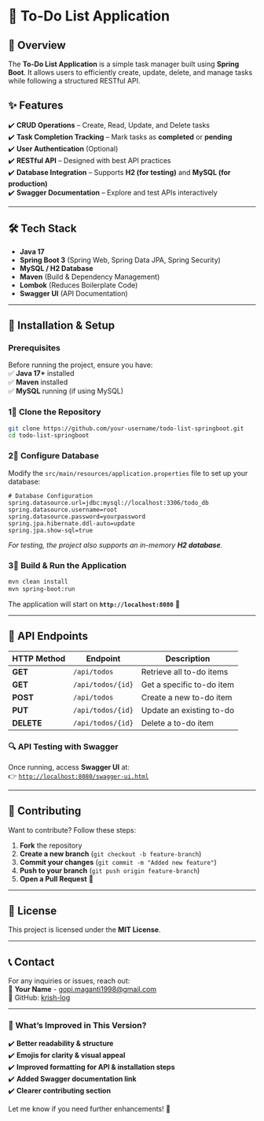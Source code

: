 # 📝 To-Do List Application

## 📌 Overview  
The **To-Do List Application** is a simple task manager built using **Spring Boot**. It allows users to efficiently create, update, delete, and manage tasks while following a structured RESTful API.

## ✨ Features  
✔️ **CRUD Operations** – Create, Read, Update, and Delete tasks  
✔️ **Task Completion Tracking** – Mark tasks as **completed** or **pending**  
✔️ **User Authentication** (Optional)  
✔️ **RESTful API** – Designed with best API practices  
✔️ **Database Integration** – Supports **H2 (for testing)** and **MySQL (for production)**  
✔️ **Swagger Documentation** – Explore and test APIs interactively  

---

## 🛠️ Tech Stack  
- **Java 17**  
- **Spring Boot 3** (Spring Web, Spring Data JPA, Spring Security)  
- **MySQL / H2 Database**  
- **Maven** (Build & Dependency Management)  
- **Lombok** (Reduces Boilerplate Code)  
- **Swagger UI** (API Documentation)  

---

## 🚀 Installation & Setup  

### Prerequisites  
Before running the project, ensure you have:  
✅ **Java 17+** installed  
✅ **Maven** installed  
✅ **MySQL** running (if using MySQL)  

### 1⃣ Clone the Repository  
```sh
git clone https://github.com/your-username/todo-list-springboot.git
cd todo-list-springboot
```

### 2⃣ Configure Database  
Modify the `src/main/resources/application.properties` file to set up your database:  

```properties
# Database Configuration
spring.datasource.url=jdbc:mysql://localhost:3306/todo_db
spring.datasource.username=root
spring.datasource.password=yourpassword
spring.jpa.hibernate.ddl-auto=update
spring.jpa.show-sql=true
```

*For testing, the project also supports an in-memory **H2 database**.*

### 3⃣ Build & Run the Application  
```sh
mvn clean install
mvn spring-boot:run
```
The application will start on **`http://localhost:8080`** 🎯  

---

## 📼 API Endpoints  
| HTTP Method | Endpoint           | Description                  |
|------------|-------------------|------------------------------|
| **GET**    | `/api/todos`       | Retrieve all to-do items     |
| **GET**    | `/api/todos/{id}`  | Get a specific to-do item    |
| **POST**   | `/api/todos`       | Create a new to-do item      |
| **PUT**    | `/api/todos/{id}`  | Update an existing to-do     |
| **DELETE** | `/api/todos/{id}`  | Delete a to-do item          |

### 🔍 API Testing with Swagger  
Once running, access **Swagger UI** at:  
👉 [`http://localhost:8080/swagger-ui.html`](http://localhost:8080/swagger-ui.html)

---

## 🤝 Contributing  
Want to contribute? Follow these steps:  
1. **Fork** the repository  
2. **Create a new branch** (`git checkout -b feature-branch`)  
3. **Commit your changes** (`git commit -m "Added new feature"`)  
4. **Push to your branch** (`git push origin feature-branch`)  
5. **Open a Pull Request** 🎉  

---

## 🐜 License  
This project is licensed under the **MIT License**.

---

## 📞 Contact  
For any inquiries or issues, reach out:  
💎 **Your Name** - [gopi.maganti1998@gmail.com](mailto:gopi.maganti1998@gmail.com)  
🔗 GitHub: [krish-log](https://github.com/krish-log)  

---

### 📌 What’s Improved in This Version?  
✔️ **Better readability & structure**  
✔️ **Emojis for clarity & visual appeal**  
✔️ **Improved formatting for API & installation steps**  
✔️ **Added Swagger documentation link**  
✔️ **Clearer contributing section**  

Let me know if you need further enhancements! 🚀

